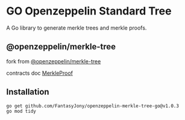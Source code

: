 # GO Openzeppelin Standard Tree

A Go library to generate merkle trees and merkle proofs.

## @openzeppelin/merkle-tree

fork from [@openzeppelin/merkle-tree](https://github.com/OpenZeppelin/merkle-tree)

contracts doc [MerkleProof](https://docs.openzeppelin.com/contracts/4.x/api/utils#MerkleProof)

## Installation
```
go get github.com/FantasyJony/openzeppelin-merkle-tree-go@v1.0.3
go mod tidy
```